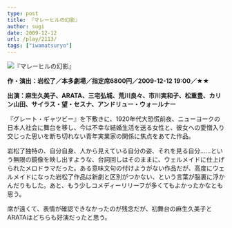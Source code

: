 ```yaml
---
type: post
title: 『マレーヒルの幻影』
author: sugi
date: 2009-12-12
url: /play/2113/
tags: ["iwamatsuryo"]
---
```

<img src="/images/play/20091212.jpg" alt="『マレーヒルの幻影』" class="alignleft" />

**作・演出：岩松了／本多劇場／指定席6800円／2009-12-12 19:00／★★**

**出演：麻生久美子、ARATA、三宅弘城、荒川良々、市川実和子、松重豊、カリン山田、サイラス・望・セスナ、アンドリュー・ウォールナー**

『グレート・ギャツビー』を下敷きに、1920年代大恐慌前夜、ニューヨークの日本人社会に舞台を移し、今は不幸な結婚生活を送る女性と、彼女への愛憎入り交じった思いを断ち切れない青年実業家の関係に焦点をあてた作品。

岩松了独特の、自分自身、人から見えている自分の姿、それを見る自分......という無限の鏡像を映し出すような、台詞回しはそのままに、ウェルメイドに仕上げられたメロドラマだった。ある意味文句の付けようがない作品だが、高度にウェルメイドになった岩松了作品は新劇と区別がつかない、という言葉が脳裏に浮かんだりもした。あと、もう少しコメディーリリーフが多くてもよかったかなとも思う。

席が遠くて、表情が確認できなかったのが残念だが、初舞台の麻生久美子とARATAはどちらも好演だったと思う。

